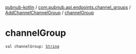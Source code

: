 [pubnub-kotlin](../../index.md) / [com.pubnub.api.endpoints.channel_groups](../index.md) / [AddChannelChannelGroup](index.md) / [channelGroup](./channel-group.md)

# channelGroup

`val channelGroup: `[`String`](https://kotlinlang.org/api/latest/jvm/stdlib/kotlin/-string/index.html)